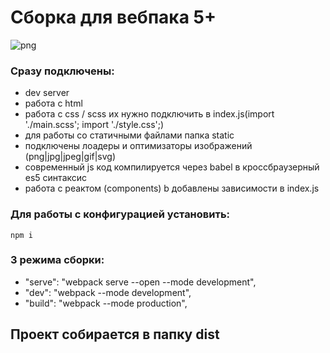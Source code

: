 # Сборка для вебпака 5+

<img src="https://github.com/AntonLihtar/webpac_config/assets/111772207/9724e5a7-6038-42d8-a508-cf4322ea44be" alt="png">

### Сразу подключены:

- dev server 
- работа с html 
- работа с css / scss их нужно подключить в index.js(import './main.scss';
import './style.css';) 
- для работы со статичными файлами папка static
- подключены лоадеры и оптимизаторы изображений (png|jpg|jpeg|gif|svg)
- современный js код компилируется через babel в кроссбраузерный es5 синтаксис
- работа с реактом (components) b добавлены зависимости в index.js

### Для работы с конфигурацией установить:

  `npm i`

### 3 режима сборки:
  - "serve": "webpack serve --open --mode development",
  - "dev": "webpack --mode development",
  - "build": "webpack --mode production",

## Проект собирается в папку dist
 
